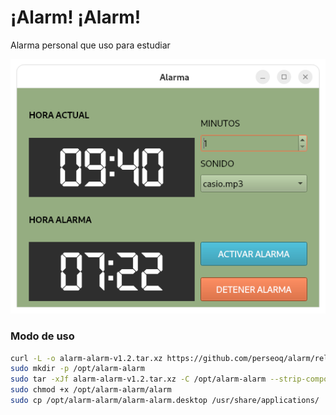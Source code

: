 # ¡Alarm! ¡Alarm!

Alarma personal que uso para estudiar

![](preview.png)

### Modo de uso
```sh
curl -L -o alarm-alarm-v1.2.tar.xz https://github.com/perseoq/alarm/releases/download/study.alarm/alarm-alarm-v1.2.tar.xz
sudo mkdir -p /opt/alarm-alarm
sudo tar -xJf alarm-alarm-v1.2.tar.xz -C /opt/alarm-alarm --strip-components=1
sudo chmod +x /opt/alarm-alarm/alarm
sudo cp /opt/alarm-alarm/alarm-alarm.desktop /usr/share/applications/
```
